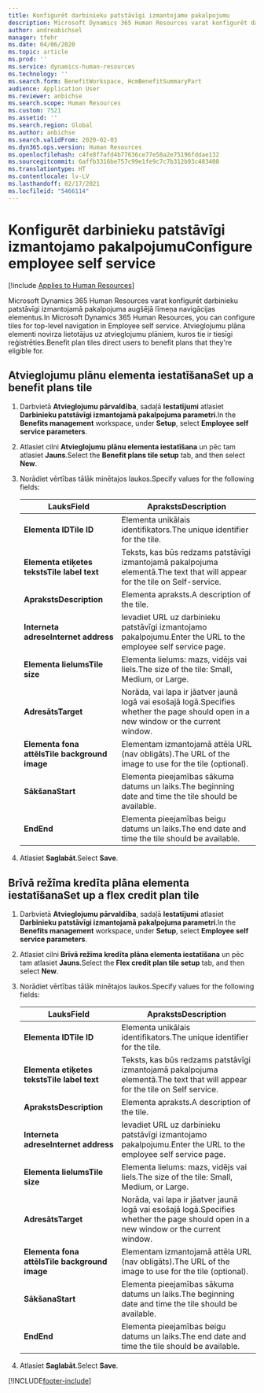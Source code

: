 ```yaml
---
title: Konfigurēt darbinieku patstāvīgi izmantojamo pakalpojumu
description: Microsoft Dynamics 365 Human Resources varat konfigurēt darbinieku patstāvīgi izmantojamā pakalpojuma augšējā līmeņa navigācijas elementus.
author: andreabichsel
manager: tfehr
ms.date: 04/06/2020
ms.topic: article
ms.prod: ''
ms.service: dynamics-human-resources
ms.technology: ''
ms.search.form: BenefitWorkspace, HcmBenefitSummaryPart
audience: Application User
ms.reviewer: anbichse
ms.search.scope: Human Resources
ms.custom: 7521
ms.assetid: ''
ms.search.region: Global
ms.author: anbichse
ms.search.validFrom: 2020-02-03
ms.dyn365.ops.version: Human Resources
ms.openlocfilehash: c4fe8f7afd4b77636ce77e58a2e75196fddae132
ms.sourcegitcommit: 6affb3316be757c99e1fe9c7c7b312b93c483408
ms.translationtype: HT
ms.contentlocale: lv-LV
ms.lasthandoff: 02/17/2021
ms.locfileid: "5466114"
---
```

# <a name="configure-employee-self-service"></a><span data-ttu-id="3a543-103">Konfigurēt darbinieku patstāvīgi izmantojamo pakalpojumu</span><span class="sxs-lookup"><span data-stu-id="3a543-103">Configure employee self service</span></span>

[!include [Applies to Human Resources](../includes/applies-to-hr.md)]

<span data-ttu-id="3a543-104">Microsoft Dynamics 365 Human Resources varat konfigurēt darbinieku patstāvīgi izmantojamā pakalpojuma augšējā līmeņa navigācijas elementus.</span><span class="sxs-lookup"><span data-stu-id="3a543-104">In Microsoft Dynamics 365 Human Resources, you can configure tiles for top-level navigation in Employee self service.</span></span> <span data-ttu-id="3a543-105">Atvieglojumu plāna elementi novirza lietotājus uz atvieglojumu plāniem, kuros tie ir tiesīgi reģistrēties.</span><span class="sxs-lookup"><span data-stu-id="3a543-105">Benefit plan tiles direct users to benefit plans that they're eligible for.</span></span>

## <a name="set-up-a-benefit-plans-tile"></a><span data-ttu-id="3a543-106">Atvieglojumu plānu elementa iestatīšana</span><span class="sxs-lookup"><span data-stu-id="3a543-106">Set up a benefit plans tile</span></span>

1. <span data-ttu-id="3a543-107">Darbvietā **Atvieglojumu pārvaldība**, sadaļā **Iestatījumi** atlasiet **Darbinieku patstāvīgi izmantojamā pakalpojuma parametri**.</span><span class="sxs-lookup"><span data-stu-id="3a543-107">In the **Benefits management** workspace, under **Setup**, select **Employee self service parameters**.</span></span>

2. <span data-ttu-id="3a543-108">Atlasiet cilni **Atvieglojumu plānu elementa iestatīšana** un pēc tam atlasiet **Jauns**.</span><span class="sxs-lookup"><span data-stu-id="3a543-108">Select the **Benefit plans tile setup** tab, and then select **New**.</span></span>

3. <span data-ttu-id="3a543-109">Norādiet vērtības tālāk minētajos laukos.</span><span class="sxs-lookup"><span data-stu-id="3a543-109">Specify values for the following fields:</span></span>

   | <span data-ttu-id="3a543-110">Lauks</span><span class="sxs-lookup"><span data-stu-id="3a543-110">Field</span></span> | <span data-ttu-id="3a543-111">Apraksts</span><span class="sxs-lookup"><span data-stu-id="3a543-111">Description</span></span> |
   | --- | --- |
   | <span data-ttu-id="3a543-112">**Elementa ID**</span><span class="sxs-lookup"><span data-stu-id="3a543-112">**Tile ID**</span></span> | <span data-ttu-id="3a543-113">Elementa unikālais identifikators.</span><span class="sxs-lookup"><span data-stu-id="3a543-113">The unique identifier for the tile.</span></span> |
   | <span data-ttu-id="3a543-114">**Elementa etiķetes teksts**</span><span class="sxs-lookup"><span data-stu-id="3a543-114">**Tile label text**</span></span> | <span data-ttu-id="3a543-115">Teksts, kas būs redzams patstāvīgi izmantojamā pakalpojuma elementā.</span><span class="sxs-lookup"><span data-stu-id="3a543-115">The text that will appear for the tile on Self-service.</span></span> |
   | <span data-ttu-id="3a543-116">**Apraksts**</span><span class="sxs-lookup"><span data-stu-id="3a543-116">**Description**</span></span> | <span data-ttu-id="3a543-117">Elementa apraksts.</span><span class="sxs-lookup"><span data-stu-id="3a543-117">A description of the tile.</span></span> |
   | <span data-ttu-id="3a543-118">**Interneta adrese**</span><span class="sxs-lookup"><span data-stu-id="3a543-118">**Internet address**</span></span> | <span data-ttu-id="3a543-119">Ievadiet URL uz darbinieku patstāvīgi izmantojamo pakalpojumu.</span><span class="sxs-lookup"><span data-stu-id="3a543-119">Enter the URL to the employee self service page.</span></span> |
   | <span data-ttu-id="3a543-120">**Elementa lielums**</span><span class="sxs-lookup"><span data-stu-id="3a543-120">**Tile size**</span></span> | <span data-ttu-id="3a543-121">Elementa lielums: mazs, vidējs vai liels.</span><span class="sxs-lookup"><span data-stu-id="3a543-121">The size of the tile: Small, Medium, or Large.</span></span> |
   | <span data-ttu-id="3a543-122">**Adresāts**</span><span class="sxs-lookup"><span data-stu-id="3a543-122">**Target**</span></span> | <span data-ttu-id="3a543-123">Norāda, vai lapa ir jāatver jaunā logā vai esošajā logā.</span><span class="sxs-lookup"><span data-stu-id="3a543-123">Specifies whether the page should open in a new window or the current window.</span></span> |
   | <span data-ttu-id="3a543-124">**Elementa fona attēls**</span><span class="sxs-lookup"><span data-stu-id="3a543-124">**Tile background image**</span></span> | <span data-ttu-id="3a543-125">Elementam izmantojamā attēla URL (nav obligāts).</span><span class="sxs-lookup"><span data-stu-id="3a543-125">The URL of the image to use for the tile (optional).</span></span> |
   | <span data-ttu-id="3a543-126">**Sākšana**</span><span class="sxs-lookup"><span data-stu-id="3a543-126">**Start**</span></span> | <span data-ttu-id="3a543-127">Elementa pieejamības sākuma datums un laiks.</span><span class="sxs-lookup"><span data-stu-id="3a543-127">The beginning date and time the tile should be available.</span></span> |
   | <span data-ttu-id="3a543-128">**End**</span><span class="sxs-lookup"><span data-stu-id="3a543-128">**End**</span></span> | <span data-ttu-id="3a543-129">Elementa pieejamības beigu datums un laiks.</span><span class="sxs-lookup"><span data-stu-id="3a543-129">The end date and time the tile should be available.</span></span> |

4. <span data-ttu-id="3a543-130">Atlasiet **Saglabāt**.</span><span class="sxs-lookup"><span data-stu-id="3a543-130">Select **Save**.</span></span>

## <a name="set-up-a-flex-credit-plan-tile"></a><span data-ttu-id="3a543-131">Brīvā režīma kredīta plāna elementa iestatīšana</span><span class="sxs-lookup"><span data-stu-id="3a543-131">Set up a flex credit plan tile</span></span>

1. <span data-ttu-id="3a543-132">Darbvietā **Atvieglojumu pārvaldība**, sadaļā **Iestatījumi** atlasiet **Darbinieku patstāvīgi izmantojamā pakalpojuma parametri**.</span><span class="sxs-lookup"><span data-stu-id="3a543-132">In the **Benefits management** workspace, under **Setup**, select **Employee self service parameters**.</span></span>

2. <span data-ttu-id="3a543-133">Atlasiet cilni **Brīvā režīma kredīta plāna elementa iestatīšana** un pēc tam atlasiet **Jauns**.</span><span class="sxs-lookup"><span data-stu-id="3a543-133">Select the **Flex credit plan tile setup** tab, and then select **New**.</span></span>

3. <span data-ttu-id="3a543-134">Norādiet vērtības tālāk minētajos laukos.</span><span class="sxs-lookup"><span data-stu-id="3a543-134">Specify values for the following fields:</span></span>

   | <span data-ttu-id="3a543-135">Lauks</span><span class="sxs-lookup"><span data-stu-id="3a543-135">Field</span></span> | <span data-ttu-id="3a543-136">Apraksts</span><span class="sxs-lookup"><span data-stu-id="3a543-136">Description</span></span> |
   | --- | --- |
   | <span data-ttu-id="3a543-137">**Elementa ID**</span><span class="sxs-lookup"><span data-stu-id="3a543-137">**Tile ID**</span></span> | <span data-ttu-id="3a543-138">Elementa unikālais identifikators.</span><span class="sxs-lookup"><span data-stu-id="3a543-138">The unique identifier for the tile.</span></span> |
   | <span data-ttu-id="3a543-139">**Elementa etiķetes teksts**</span><span class="sxs-lookup"><span data-stu-id="3a543-139">**Tile label text**</span></span> | <span data-ttu-id="3a543-140">Teksts, kas būs redzams patstāvīgi izmantojamā pakalpojuma elementā.</span><span class="sxs-lookup"><span data-stu-id="3a543-140">The text that will appear for the tile on Self service.</span></span> |
   | <span data-ttu-id="3a543-141">**Apraksts**</span><span class="sxs-lookup"><span data-stu-id="3a543-141">**Description**</span></span> | <span data-ttu-id="3a543-142">Elementa apraksts.</span><span class="sxs-lookup"><span data-stu-id="3a543-142">A description of the tile.</span></span> |
   | <span data-ttu-id="3a543-143">**Interneta adrese**</span><span class="sxs-lookup"><span data-stu-id="3a543-143">**Internet address**</span></span> | <span data-ttu-id="3a543-144">Ievadiet URL uz darbinieku patstāvīgi izmantojamo pakalpojumu.</span><span class="sxs-lookup"><span data-stu-id="3a543-144">Enter the URL to the employee self service page.</span></span> |
   | <span data-ttu-id="3a543-145">**Elementa lielums**</span><span class="sxs-lookup"><span data-stu-id="3a543-145">**Tile size**</span></span> | <span data-ttu-id="3a543-146">Elementa lielums: mazs, vidējs vai liels.</span><span class="sxs-lookup"><span data-stu-id="3a543-146">The size of the tile: Small, Medium, or Large.</span></span> |
   | <span data-ttu-id="3a543-147">**Adresāts**</span><span class="sxs-lookup"><span data-stu-id="3a543-147">**Target**</span></span> | <span data-ttu-id="3a543-148">Norāda, vai lapa ir jāatver jaunā logā vai esošajā logā.</span><span class="sxs-lookup"><span data-stu-id="3a543-148">Specifies whether the page should open in a new window or the current window.</span></span> |
   | <span data-ttu-id="3a543-149">**Elementa fona attēls**</span><span class="sxs-lookup"><span data-stu-id="3a543-149">**Tile background image**</span></span> | <span data-ttu-id="3a543-150">Elementam izmantojamā attēla URL (nav obligāts).</span><span class="sxs-lookup"><span data-stu-id="3a543-150">The URL of the image to use for the tile (optional).</span></span> |
   | <span data-ttu-id="3a543-151">**Sākšana**</span><span class="sxs-lookup"><span data-stu-id="3a543-151">**Start**</span></span> | <span data-ttu-id="3a543-152">Elementa pieejamības sākuma datums un laiks.</span><span class="sxs-lookup"><span data-stu-id="3a543-152">The beginning date and time the tile should be available.</span></span> |
   | <span data-ttu-id="3a543-153">**End**</span><span class="sxs-lookup"><span data-stu-id="3a543-153">**End**</span></span> | <span data-ttu-id="3a543-154">Elementa pieejamības beigu datums un laiks.</span><span class="sxs-lookup"><span data-stu-id="3a543-154">The end date and time the tile should be available.</span></span> |

4. <span data-ttu-id="3a543-155">Atlasiet **Saglabāt**.</span><span class="sxs-lookup"><span data-stu-id="3a543-155">Select **Save**.</span></span>


[!INCLUDE[footer-include](../includes/footer-banner.md)]